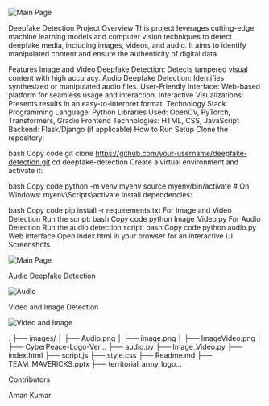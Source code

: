 ![Main Page](images/imagecopy.png)

Deepfake Detection Project
Overview
This project leverages cutting-edge machine learning models and computer vision techniques to detect deepfake media, including images, videos, and audio. It aims to identify manipulated content and ensure the authenticity of digital data.

Features
Image and Video Deepfake Detection: Detects tampered visual content with high accuracy.
Audio Deepfake Detection: Identifies synthesized or manipulated audio files.
User-Friendly Interface: Web-based platform for seamless usage and interaction.
Interactive Visualizations: Presents results in an easy-to-interpret format.
Technology Stack
Programming Language: Python
Libraries Used: OpenCV, PyTorch, Transformers, Gradio
Frontend Technologies: HTML, CSS, JavaScript
Backend: Flask/Django (if applicable)
How to Run
Setup
Clone the repository:

bash
Copy code
git clone https://github.com/your-username/deepfake-detection.git
cd deepfake-detection
Create a virtual environment and activate it:

bash
Copy code
python -m venv myenv
source myenv/bin/activate  # On Windows: myenv\\Scripts\\activate
Install dependencies:

bash
Copy code
pip install -r requirements.txt
For Image and Video Detection
Run the script:
bash
Copy code
python Image_Video.py
For Audio Detection
Run the audio detection script:
bash
Copy code
python audio.py
Web Interface
Open index.html in your browser for an interactive UI.
Screenshots

![Main Page](images/imagecopy.png)

Audio Deepfake Detection

![Audio](images/Audio.png)

Video and Image Detection

![Video and Image](images/ImageVideo.png)

.
├── images/
│   ├── Audio.png
│   ├── image.png
│   ├── ImageVideo.png
│   ├── CyberPeace-Logo-Ver...
├── audio.py
├── Image_Video.py
├── index.html
├── script.js
├── style.css
├── Readme.md
├── TEAM_MAVERICKS.pptx
├── territorial_army_logo...

Contributors

Aman Kumar
